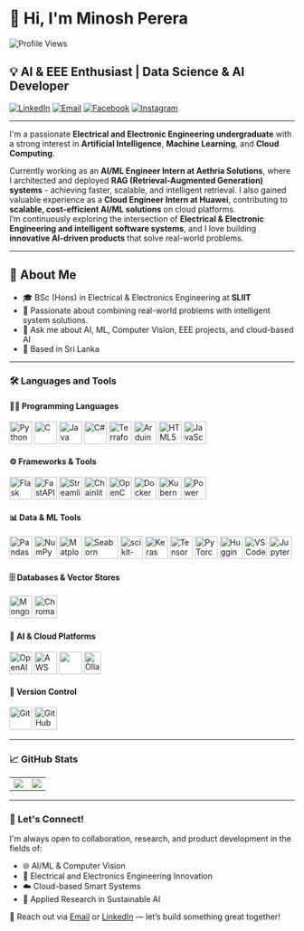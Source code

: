 # 👋 Hi, I'm Minosh Perera

![Profile Views](https://komarev.com/ghpvc/?username=minoshperera&label=Profile%20views&color=0e75b6&style=flat)

## 💡 AI & EEE Enthusiast | Data Science & AI Developer

[![LinkedIn](https://img.shields.io/badge/LinkedIn-Connect-blue?style=for-the-badge&logo=linkedin)](https://linkedin.com/in/minoshperera)
[![Email](https://img.shields.io/badge/Email-Contact-red?style=for-the-badge&logo=gmail)](mailto:sithijaperera3@gmail.com)
[![Facebook](https://img.shields.io/badge/Facebook-Profile-blue?style=for-the-badge&logo=facebook)](https://www.facebook.com/minosh.pereraa)
[![Instagram](https://img.shields.io/badge/Instagram-Profile-e4405f?style=for-the-badge&logo=instagram)](https://www.instagram.com/minosh.perera/)

---

I'm a passionate **Electrical and Electronic Engineering undergraduate** with a strong interest in **Artificial Intelligence**, **Machine Learning**, and **Cloud Computing**.  

Currently working as an **AI/ML Engineer Intern at Aethria Solutions**, where I architected and deployed **RAG (Retrieval-Augmented Generation) systems** - achieving faster, scalable, and intelligent retrieval. I also gained valuable experience as a **Cloud Engineer Intern at Huawei**, contributing to **scalable, cost-efficient AI/ML solutions** on cloud platforms.  
I’m continuously exploring the intersection of **Electrical & Electronic Engineering and intelligent software systems**, and I love building **innovative AI-driven products** that solve real-world problems.  

---

## 🚀 About Me

* 🎓 BSc (Hons) in Electrical & Electronics Engineering at **SLIIT**
* 🤖 Passionate about combining real-world problems with intelligent system solutions.
* 💬 Ask me about AI, ML, Computer Vision, EEE projects, and cloud-based AI
* 📍 Based in Sri Lanka

---

### 🛠️ Languages and Tools

#### 🧑‍💻 Programming Languages

<p align="left">
  <a href="https://www.python.org" target="_blank"><img src="https://cdn.jsdelivr.net/gh/devicons/devicon/icons/python/python-original.svg" alt="Python" width="40" height="40"/></a>
  <a href="#" target="_blank"><img src="https://cdn.jsdelivr.net/gh/devicons/devicon/icons/c/c-original.svg" alt="C" width="40" height="40"/></a>
  <a href="https://www.java.com/" target="_blank"><img src="https://cdn.jsdelivr.net/gh/devicons/devicon/icons/java/java-original.svg" alt="Java" width="40" height="40"/></a>
  <a href="#" target="_blank"><img src="https://cdn.jsdelivr.net/gh/devicons/devicon/icons/csharp/csharp-original.svg" alt="C#" width="40" height="40"/></a>
  <a href="https://www.terraform.io/" target="_blank"><img src="https://cdn.jsdelivr.net/gh/devicons/devicon/icons/terraform/terraform-original.svg" alt="Terraform" width="40" height="40"/></a>
  <a href="https://www.arduino.cc/" target="_blank"><img src="https://cdn.jsdelivr.net/gh/devicons/devicon/icons/arduino/arduino-original.svg" alt="Arduino" width="40" height="40"/></a>
  <a href="https://developer.mozilla.org/en-US/docs/Web/HTML" target="_blank"><img src="https://cdn.jsdelivr.net/gh/devicons/devicon/icons/html5/html5-original.svg" alt="HTML5" width="40" height="40"/></a>
  <a href="https://developer.mozilla.org/en-US/docs/Web/JavaScript" target="_blank"><img src="https://cdn.jsdelivr.net/gh/devicons/devicon/icons/javascript/javascript-original.svg" alt="JavaScript" width="40" height="40"/></a>
</p>

#### ⚙️ Frameworks & Tools

<p align="left">
  <a href="https://flask.palletsprojects.com/" target="_blank"><img src="https://cdn.jsdelivr.net/gh/devicons/devicon/icons/flask/flask-original.svg" alt="Flask" width="40" height="40"/></a>
  <a href="https://fastapi.tiangolo.com/" target="_blank"><img src="https://cdn.jsdelivr.net/gh/devicons/devicon/icons/fastapi/fastapi-original.svg" alt="FastAPI" width="40" height="40"/></a>
  <a href="https://streamlit.io/" target="_blank" rel="noreferrer"><img src="https://user-images.githubusercontent.com/7164864/217935870-c0bc60a3-6fc0-4047-b011-7b4c59488c91.png" alt="Streamlit" width="40" height="40"/></a>
  <a href="https://www.chainlit.io/" target="_blank" rel="noreferrer"><img src="https://docs.chainlit.io/favicon.svg" alt="Chainlit" width="40" height="40"/></a>
  <a href="https://opencv.org/" target="_blank"><img src="https://cdn.jsdelivr.net/gh/devicons/devicon/icons/opencv/opencv-original.svg" alt="OpenCV" width="40" height="40"/></a>
  <a href="https://www.docker.com/" target="_blank"><img src="https://cdn.jsdelivr.net/gh/devicons/devicon/icons/docker/docker-original.svg" alt="Docker" width="40" height="40"/></a>
  <a href="https://kubernetes.io/" target="_blank"><img src="https://cdn.jsdelivr.net/gh/devicons/devicon/icons/kubernetes/kubernetes-plain.svg" alt="Kubernetes" width="40" height="40"/></a>
  <a href="https://powerbi.microsoft.com/" target="_blank"><img src="https://upload.wikimedia.org/wikipedia/commons/c/cf/New_Power_BI_Logo.svg" alt="Power BI" width="40" height="40"/></a>
</p>

#### 📊 Data & ML Tools

<p align="left">
  <a href="https://pandas.pydata.org/" target="_blank"><img src="https://cdn.jsdelivr.net/gh/devicons/devicon/icons/pandas/pandas-original.svg" alt="Pandas" width="40" height="40"/></a>
  <a href="https://numpy.org/" target="_blank"><img src="https://cdn.jsdelivr.net/gh/devicons/devicon/icons/numpy/numpy-original.svg" alt="NumPy" width="40" height="40"/></a>
  <a href="https://matplotlib.org/" target="_blank"><img src="https://upload.wikimedia.org/wikipedia/commons/8/84/Matplotlib_icon.svg" alt="Matplotlib" width="40" height="40"/></a>
  <a href="https://seaborn.pydata.org/" target="_blank"><img src="https://seaborn.pydata.org/_static/logo-wide-lightbg.svg" alt="Seaborn" width="60" height="40"/></a>
  <a href="https://scikit-learn.org/" target="_blank"><img src="https://upload.wikimedia.org/wikipedia/commons/0/05/Scikit_learn_logo_small.svg" alt="scikit-learn" width="40" height="40"/></a>
  <a href="https://keras.io/" target="_blank"><img src="https://cdn.jsdelivr.net/gh/devicons/devicon/icons/keras/keras-original.svg" alt="Keras" width="40" height="40"/></a>
  <a href="https://www.tensorflow.org/" target="_blank"><img src="https://cdn.jsdelivr.net/gh/devicons/devicon/icons/tensorflow/tensorflow-original.svg" alt="TensorFlow" width="40" height="40"/></a>
  <a href="https://pytorch.org/" target="_blank"><img src="https://cdn.jsdelivr.net/gh/devicons/devicon/icons/pytorch/pytorch-original.svg" alt="PyTorch" width="40" height="40"/></a>
  <a href="https://huggingface.co/" target="_blank"><img src="https://huggingface.co/front/assets/huggingface_logo-noborder.svg" alt="HuggingFace" width="40" height="40"/></a>
  <a href="https://code.visualstudio.com/" target="_blank"><img src="https://cdn.jsdelivr.net/gh/devicons/devicon/icons/vscode/vscode-original.svg" alt="VS Code" width="40" height="40"/></a>
  <a href="https://jupyter.org/" target="_blank"><img src="https://cdn.jsdelivr.net/gh/devicons/devicon/icons/jupyter/jupyter-original.svg" alt="Jupyter" width="40" height="40"/></a>
</p>

#### 🗄️ Databases & Vector Stores

<p align="left">
  <a href="https://www.mongodb.com/" target="_blank"><img src="https://cdn.jsdelivr.net/gh/devicons/devicon/icons/mongodb/mongodb-original.svg" alt="MongoDB" width="40" height="40"/></a>
  <a href="https://www.trychroma.com/" target="_blank"><img src="https://avatars.githubusercontent.com/u/110412940?s=200&v=4" alt="ChromaDB" width="40" height="40"/></a>
</p>

#### 🤖 AI & Cloud Platforms

<p align="left">  
  <a href="https://platform.openai.com/" target="_blank"><img src="https://registry.npmmirror.com/@lobehub/icons-static-png/1.64.0/files/light/openai.png" alt="OpenAI" width="40" height="40"/></a>
  <a href="https://aws.amazon.com/" target="_blank"><img src="https://upload.wikimedia.org/wikipedia/commons/9/93/Amazon_Web_Services_Logo.svg" alt="AWS" width="40" height="40"/></a>
  <a href="https://www.huaweicloud.com/intl/en-us/" target="_blank" rel="noreferrer"><img src="https://indonet.co.id/wp-content/uploads/2023/10/Huawei-Cloud-Logo-Black.png" width="40" height="40"/></a>
  <a href="https://ollama.com/" target="_blank"><img src="https://ollama.com/public/ollama.png" alt="Ollama" width="30" height="40"/></a>
</p>

#### 🧹 Version Control

<p align="left">
  <a href="https://git-scm.com/" target="_blank"><img src="https://cdn.jsdelivr.net/gh/devicons/devicon/icons/git/git-original.svg" alt="Git" width="40" height="40"/></a>
  <a href="https://github.com/" target="_blank"><img src="https://cdn.jsdelivr.net/gh/devicons/devicon/icons/github/github-original.svg" alt="GitHub" width="40" height="40"/></a>
</p>

---

### 📈 GitHub Stats 

<div align="center">
<table>
<tr>
<td align="center">
<img src="https://github-readme-stats.vercel.app/api?username=minoshperera&show_icons=true&theme=radical&count_private=true&include_all_commits=true&cache_seconds=1800" />
</td>
<td align="center">
<img src="https://github-readme-stats.vercel.app/api/top-langs/?username=minoshperera&layout=compact&theme=radical&langs_count=8&cache_seconds=1800" />
</td>
</tr>
</table>
</div>

---

### 📢 Let's Connect!

I'm always open to collaboration, research, and product development in the fields of:

* 🌐 AI/ML & Computer Vision  
* 🔋 Electrical and Electronics Engineering Innovation  
* ☁️ Cloud-based Smart Systems  
* 🧠 Applied Research in Sustainable AI  

📩 Reach out via [Email](mailto:sithijaperera3@gmail.com) or [LinkedIn](https://linkedin.com/in/minoshperera) — let’s build something great together!
